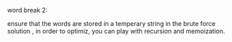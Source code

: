word break 2:

ensure that the words are stored in a temperary string in the brute force solution , in order to optimiz, you can play with recursion and memoization.